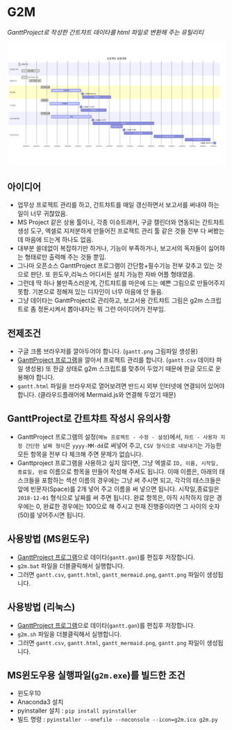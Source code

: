 
# G2M

_GanttProject로 작성한 간트챠트 데이타를 html 파일로 변환해 주는 유틸리티_

![](gantt_mermaid.png)


## 아이디어

* 업무상 프로젝트 관리를 하고, 간트챠트를 매일 갱신하면서 보고서를 써내야 하는 일이 너무 귀챦았음.
* MS Project 같은 상용 툴이나, 각종 이슈트래커, 구글 캘린더와 연동되는 간트챠트 생성 도구, 엑셀로 지저분하게 만들어진 프로젝트 관리 툴 같은 것들 전부 다 써봤는데 마음에 드는게 하나도 없음.
* 대부분 쓸데없이 복잡하기만 하거나, 기능이 부족하거나, 보고서의 독자들이 싫어하는 형태로만 출력해 주는 것들 뿐임.
* 그나마 오픈소스 GanttProject 프로그램이 간단함+필수기능 전부 갖추고 있는 것으로 판단.  또 윈도우,리눅스 어디서든 설치 가능한 자바 어플 형태였음.
* 그런데 딱 하나 불만족스러운게, 간트챠트를 마은에 드는 예쁜 그림으로 만들어주지 못함.  기본으로 정해져 있는 디자인이 너무 마음에 안 들음.
* 그냥 데이타는 GanttProject로 관리하고, 보고서용 간트챠트 그림은 g2m 스크립트로 좀 정돈시켜서 뽑아내자는 뭐 그런 아이디어가 전부임.


## 전제조건

* 구글 크롬 브라우저를 깔아두어야 합니다. (`gantt.png` 그림파일 생성용)
* [GanttProject 프로그램](https://www.ganttproject.biz/)을 깔아서 프로젝트 관리를 합니다. (`gantt.csv` 데이타 파일 생성용)  또 한글 상태로 g2m 스크립트를 맞추어 두었기 때문에 한글 모드로 운용해야 합니다.
* `gantt.html` 파일을 브라우저로 열어보려면 반드시 외부 인터넷에 연결되어 있어야 합니다. (클라우드플래어에 Mermaid.js와 연결해 두었기 때문)


## GanttProject로 간트챠트 작성시 유의사항

* GanttProject 프로그램의 설정(`메뉴 프로젝트 - 수정 - 설정`)에서, `챠트 - 사용자 지정 간단한 날짜 형식`은 `yyyy-MM-dd`로 써넣어 주고, `CSV 형식으로 내보내기`는 가능한 모든 항목을 전부 다 체크해 주면 문제가 없습니다.
* Ganttproject 프로그램을 사용하고 싶지 않다면, 그냥 엑셀로 `ID, 이름, 시작일, 종료일, 완료` 이름으로 항목을 만들어 작성해 주셔도 됩니다.  이때 이름은, 아래의 태스크들을 포함하는 섹션 이름의 경우에는 그냥 써 주시면 되고, 각각의 태스크들은 앞에 빈문자(Space)를 2개 넣어 주고 이름을 써 넣으면 됩니다.  시작일,종료일은 `2018-12-01` 형식으로 날짜를 써 주면 됩니다.  완료 항목은, 아직 시작하지 않은 경우에는 0, 완료한 경우에는 100으로 해 주시고 현재 진행중이라면 그 사이의 숫자(50)를 넣어주시면 됩니다.


## 사용방법 (MS윈도우)

* [GanttProject 프로그램](https://www.ganttproject.biz/)으로 데이타(`gantt.gan`)를 편집후 저장합니다.
* `g2m.bat` 파일을 더블클릭해서 실행합니다.
* 그러면 `gantt.csv`, `gantt.html`, `gantt_mermaid.png`, `gantt.png` 파일이 생성됩니다.


## 사용방법 (리눅스)

* [GanttProject 프로그램](https://www.ganttproject.biz/)으로 데이타(`gantt.gan`)를 편집후 저장합니다.
* `g2m.sh` 파일을 더블클릭해서 실행합니다.
* 그러면 `gantt.csv`, `gantt.html`, `gantt_mermaid.png`, `gantt.png` 파일이 생성됩니다.



## MS윈도우용 실행파일(`g2m.exe`)를 빌드한 조건

* 윈도우10
* Anaconda3 설치
* pyinstaller 설치 : `pip install pyinstaller`
* 빌드 명령 : `pyinstaller --onefile --noconsole --icon=g2m.ico g2m.py`
